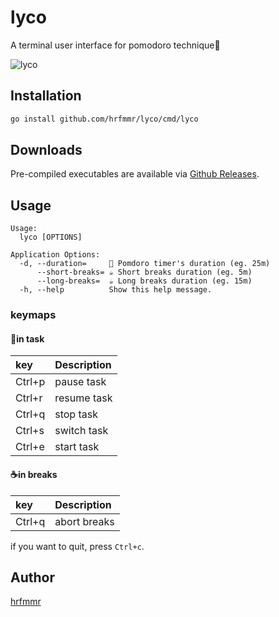 # lyco
A terminal user interface for pomodoro technique🍅

![lyco](https://user-images.githubusercontent.com/4639852/85227062-c3c4f800-b415-11ea-96dc-dbb1eb1ffeaa.gif)

## Installation

```bash
go install github.com/hrfmmr/lyco/cmd/lyco
```

## Downloads

Pre-compiled executables are available via [Github Releases](https://github.com/hrfmmr/lyco/releases).

## Usage

```
Usage:
  lyco [OPTIONS]

Application Options:
  -d, --duration=     🍅 Pomdoro timer's duration (eg. 25m)
      --short-breaks= ☕ Short breaks duration (eg. 5m)
      --long-breaks=  ☕ Long breaks duration (eg. 15m)
  -h, --help          Show this help message.
```

### keymaps

#### 🍅in task

| key    | Description |
|:-------|:------------|
| Ctrl+p | pause task  |
| Ctrl+r | resume task |
| Ctrl+q | stop task   |
| Ctrl+s | switch task |
| Ctrl+e | start task  |

#### ☕in breaks

| key    | Description  |
|:-------|:-------------|
| Ctrl+q | abort breaks |

if you want to quit, press `Ctrl+c`.

## Author
[hrfmmr](https://github.com/hrfmmr)
